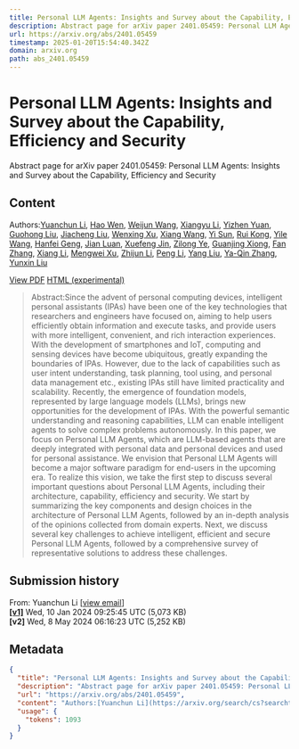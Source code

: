 ```yaml
---
title: Personal LLM Agents: Insights and Survey about the Capability, Efficiency and Security
description: Abstract page for arXiv paper 2401.05459: Personal LLM Agents: Insights and Survey about the Capability, Efficiency and Security
url: https://arxiv.org/abs/2401.05459
timestamp: 2025-01-20T15:54:40.342Z
domain: arxiv.org
path: abs_2401.05459
---
```


# Personal LLM Agents: Insights and Survey about the Capability, Efficiency and Security


Abstract page for arXiv paper 2401.05459: Personal LLM Agents: Insights and Survey about the Capability, Efficiency and Security


## Content

Authors:[Yuanchun Li](https://arxiv.org/search/cs?searchtype=author&query=Li,+Y), [Hao Wen](https://arxiv.org/search/cs?searchtype=author&query=Wen,+H), [Weijun Wang](https://arxiv.org/search/cs?searchtype=author&query=Wang,+W), [Xiangyu Li](https://arxiv.org/search/cs?searchtype=author&query=Li,+X), [Yizhen Yuan](https://arxiv.org/search/cs?searchtype=author&query=Yuan,+Y), [Guohong Liu](https://arxiv.org/search/cs?searchtype=author&query=Liu,+G), [Jiacheng Liu](https://arxiv.org/search/cs?searchtype=author&query=Liu,+J), [Wenxing Xu](https://arxiv.org/search/cs?searchtype=author&query=Xu,+W), [Xiang Wang](https://arxiv.org/search/cs?searchtype=author&query=Wang,+X), [Yi Sun](https://arxiv.org/search/cs?searchtype=author&query=Sun,+Y), [Rui Kong](https://arxiv.org/search/cs?searchtype=author&query=Kong,+R), [Yile Wang](https://arxiv.org/search/cs?searchtype=author&query=Wang,+Y), [Hanfei Geng](https://arxiv.org/search/cs?searchtype=author&query=Geng,+H), [Jian Luan](https://arxiv.org/search/cs?searchtype=author&query=Luan,+J), [Xuefeng Jin](https://arxiv.org/search/cs?searchtype=author&query=Jin,+X), [Zilong Ye](https://arxiv.org/search/cs?searchtype=author&query=Ye,+Z), [Guanjing Xiong](https://arxiv.org/search/cs?searchtype=author&query=Xiong,+G), [Fan Zhang](https://arxiv.org/search/cs?searchtype=author&query=Zhang,+F), [Xiang Li](https://arxiv.org/search/cs?searchtype=author&query=Li,+X), [Mengwei Xu](https://arxiv.org/search/cs?searchtype=author&query=Xu,+M), [Zhijun Li](https://arxiv.org/search/cs?searchtype=author&query=Li,+Z), [Peng Li](https://arxiv.org/search/cs?searchtype=author&query=Li,+P), [Yang Liu](https://arxiv.org/search/cs?searchtype=author&query=Liu,+Y), [Ya-Qin Zhang](https://arxiv.org/search/cs?searchtype=author&query=Zhang,+Y), [Yunxin Liu](https://arxiv.org/search/cs?searchtype=author&query=Liu,+Y)

[View PDF](https://arxiv.org/pdf/2401.05459) [HTML (experimental)](https://arxiv.org/html/2401.05459v2)

> Abstract:Since the advent of personal computing devices, intelligent personal assistants (IPAs) have been one of the key technologies that researchers and engineers have focused on, aiming to help users efficiently obtain information and execute tasks, and provide users with more intelligent, convenient, and rich interaction experiences. With the development of smartphones and IoT, computing and sensing devices have become ubiquitous, greatly expanding the boundaries of IPAs. However, due to the lack of capabilities such as user intent understanding, task planning, tool using, and personal data management etc., existing IPAs still have limited practicality and scalability. Recently, the emergence of foundation models, represented by large language models (LLMs), brings new opportunities for the development of IPAs. With the powerful semantic understanding and reasoning capabilities, LLM can enable intelligent agents to solve complex problems autonomously. In this paper, we focus on Personal LLM Agents, which are LLM-based agents that are deeply integrated with personal data and personal devices and used for personal assistance. We envision that Personal LLM Agents will become a major software paradigm for end-users in the upcoming era. To realize this vision, we take the first step to discuss several important questions about Personal LLM Agents, including their architecture, capability, efficiency and security. We start by summarizing the key components and design choices in the architecture of Personal LLM Agents, followed by an in-depth analysis of the opinions collected from domain experts. Next, we discuss several key challenges to achieve intelligent, efficient and secure Personal LLM Agents, followed by a comprehensive survey of representative solutions to address these challenges.

Submission history
------------------

From: Yuanchun Li \[[view email](https://arxiv.org/show-email/87deb43d/2401.05459)\]  
**[\[v1\]](https://arxiv.org/abs/2401.05459v1)** Wed, 10 Jan 2024 09:25:45 UTC (5,073 KB)  
**\[v2\]** Wed, 8 May 2024 06:16:23 UTC (5,252 KB)

## Metadata

```json
{
  "title": "Personal LLM Agents: Insights and Survey about the Capability, Efficiency and Security",
  "description": "Abstract page for arXiv paper 2401.05459: Personal LLM Agents: Insights and Survey about the Capability, Efficiency and Security",
  "url": "https://arxiv.org/abs/2401.05459",
  "content": "Authors:[Yuanchun Li](https://arxiv.org/search/cs?searchtype=author&query=Li,+Y), [Hao Wen](https://arxiv.org/search/cs?searchtype=author&query=Wen,+H), [Weijun Wang](https://arxiv.org/search/cs?searchtype=author&query=Wang,+W), [Xiangyu Li](https://arxiv.org/search/cs?searchtype=author&query=Li,+X), [Yizhen Yuan](https://arxiv.org/search/cs?searchtype=author&query=Yuan,+Y), [Guohong Liu](https://arxiv.org/search/cs?searchtype=author&query=Liu,+G), [Jiacheng Liu](https://arxiv.org/search/cs?searchtype=author&query=Liu,+J), [Wenxing Xu](https://arxiv.org/search/cs?searchtype=author&query=Xu,+W), [Xiang Wang](https://arxiv.org/search/cs?searchtype=author&query=Wang,+X), [Yi Sun](https://arxiv.org/search/cs?searchtype=author&query=Sun,+Y), [Rui Kong](https://arxiv.org/search/cs?searchtype=author&query=Kong,+R), [Yile Wang](https://arxiv.org/search/cs?searchtype=author&query=Wang,+Y), [Hanfei Geng](https://arxiv.org/search/cs?searchtype=author&query=Geng,+H), [Jian Luan](https://arxiv.org/search/cs?searchtype=author&query=Luan,+J), [Xuefeng Jin](https://arxiv.org/search/cs?searchtype=author&query=Jin,+X), [Zilong Ye](https://arxiv.org/search/cs?searchtype=author&query=Ye,+Z), [Guanjing Xiong](https://arxiv.org/search/cs?searchtype=author&query=Xiong,+G), [Fan Zhang](https://arxiv.org/search/cs?searchtype=author&query=Zhang,+F), [Xiang Li](https://arxiv.org/search/cs?searchtype=author&query=Li,+X), [Mengwei Xu](https://arxiv.org/search/cs?searchtype=author&query=Xu,+M), [Zhijun Li](https://arxiv.org/search/cs?searchtype=author&query=Li,+Z), [Peng Li](https://arxiv.org/search/cs?searchtype=author&query=Li,+P), [Yang Liu](https://arxiv.org/search/cs?searchtype=author&query=Liu,+Y), [Ya-Qin Zhang](https://arxiv.org/search/cs?searchtype=author&query=Zhang,+Y), [Yunxin Liu](https://arxiv.org/search/cs?searchtype=author&query=Liu,+Y)\n\n[View PDF](https://arxiv.org/pdf/2401.05459) [HTML (experimental)](https://arxiv.org/html/2401.05459v2)\n\n> Abstract:Since the advent of personal computing devices, intelligent personal assistants (IPAs) have been one of the key technologies that researchers and engineers have focused on, aiming to help users efficiently obtain information and execute tasks, and provide users with more intelligent, convenient, and rich interaction experiences. With the development of smartphones and IoT, computing and sensing devices have become ubiquitous, greatly expanding the boundaries of IPAs. However, due to the lack of capabilities such as user intent understanding, task planning, tool using, and personal data management etc., existing IPAs still have limited practicality and scalability. Recently, the emergence of foundation models, represented by large language models (LLMs), brings new opportunities for the development of IPAs. With the powerful semantic understanding and reasoning capabilities, LLM can enable intelligent agents to solve complex problems autonomously. In this paper, we focus on Personal LLM Agents, which are LLM-based agents that are deeply integrated with personal data and personal devices and used for personal assistance. We envision that Personal LLM Agents will become a major software paradigm for end-users in the upcoming era. To realize this vision, we take the first step to discuss several important questions about Personal LLM Agents, including their architecture, capability, efficiency and security. We start by summarizing the key components and design choices in the architecture of Personal LLM Agents, followed by an in-depth analysis of the opinions collected from domain experts. Next, we discuss several key challenges to achieve intelligent, efficient and secure Personal LLM Agents, followed by a comprehensive survey of representative solutions to address these challenges.\n\nSubmission history\n------------------\n\nFrom: Yuanchun Li \\[[view email](https://arxiv.org/show-email/87deb43d/2401.05459)\\]  \n**[\\[v1\\]](https://arxiv.org/abs/2401.05459v1)** Wed, 10 Jan 2024 09:25:45 UTC (5,073 KB)  \n**\\[v2\\]** Wed, 8 May 2024 06:16:23 UTC (5,252 KB)",
  "usage": {
    "tokens": 1093
  }
}
```
